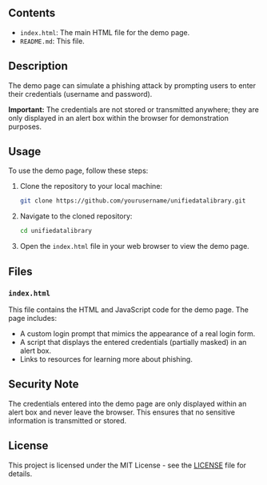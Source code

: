 ## Contents

- `index.html`: The main HTML file for the demo page.
- `README.md`: This file.

## Description

The demo page can simulate a phishing attack by prompting users to enter their credentials (username and password). 

**Important:** The credentials are not stored or transmitted anywhere; they are only displayed in an alert box within the browser for demonstration purposes. 

## Usage

To use the demo page, follow these steps:

1. Clone the repository to your local machine:
    ```bash
    git clone https://github.com/yourusername/unifiedatalibrary.git
    ```

2. Navigate to the cloned repository:
    ```bash
    cd unifiedatalibrary
    ```

3. Open the `index.html` file in your web browser to view the demo page.

## Files

### `index.html`

This file contains the HTML and JavaScript code for the demo page. The page includes:

- A custom login prompt that mimics the appearance of a real login form.
- A script that displays the entered credentials (partially masked) in an alert box.
- Links to resources for learning more about phishing.

## Security Note

The credentials entered into the demo page are only displayed within an alert box and never leave the browser. This ensures that no sensitive information is transmitted or stored.

## License

This project is licensed under the MIT License - see the [LICENSE](LICENSE) file for details.
